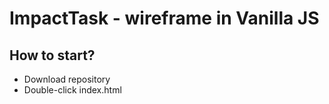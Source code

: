 # ImpactTask - wireframe in Vanilla JS
 
## How to start?

- Download repository
- Double-click index.html
